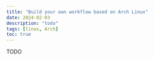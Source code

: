 ```yaml
---
title: "Build your own workflow based on Arch Linux"
date: 2024-02-03
description: "todo"
tags: [linux, Arch]
toc: true
---
```


TODO

